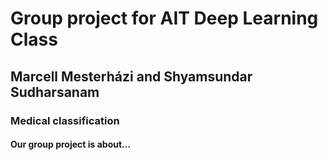 # Group project for AIT Deep Learning Class

## Marcell Mesterházi and Shyamsundar Sudharsanam

### Medical classification

#### Our group project is about...